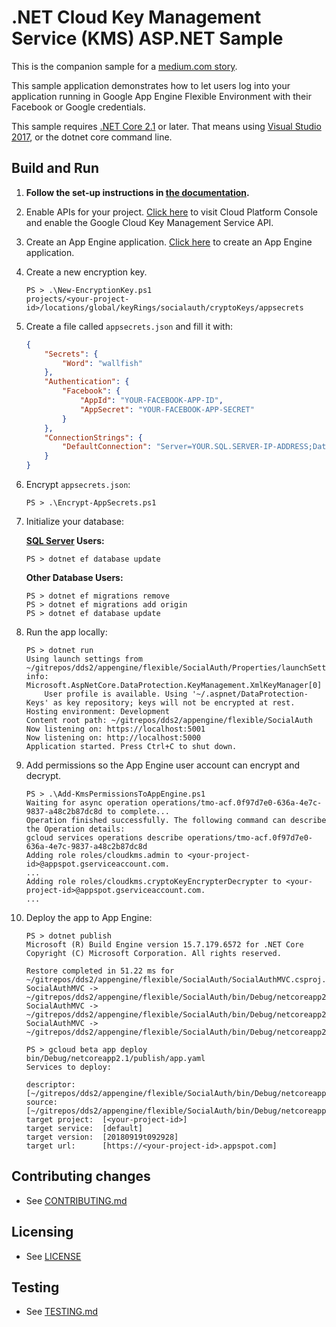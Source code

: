 # .NET Cloud Key Management Service (KMS) ASP.NET Sample

This is the companion sample for a [medium.com story](https://medium.com/@SurferJeff/adding-social-login-to-your-net-app-engine-application-9b7f4149eb73).

This sample application demonstrates how to let users log into your application
running in Google App Engine Flexible Environment with their Facebook or Google
credentials.  

This sample requires [.NET Core 2.1](
    https://www.microsoft.com/net/core) or later.  That means using
[Visual Studio 2017](
    https://www.visualstudio.com/), or the dotnet core command line.

## Build and Run

1.  **Follow the set-up instructions in [the documentation](https://cloud.google.com/dotnet/docs/setup).**

2.  Enable APIs for your project.
    [Click here](https://console.cloud.google.com/flows/enableapi?apiid=cloudkms.googleapis.com&showconfirmation=true)
    to visit Cloud Platform Console and enable the Google Cloud Key Management Service API.

3.  Create an App Engine application.
    [Click here](https://console.cloud.google.com/appengine) to create an
    App Engine application.

4.  Create a new encryption key.
    ```
    PS > .\New-EncryptionKey.ps1
    projects/<your-project-id>/locations/global/keyRings/socialauth/cryptoKeys/appsecrets
    ```

5.  Create a file called `appsecrets.json` and fill it with:
    ```json
    {
        "Secrets": {
            "Word": "wallfish"
        },
        "Authentication": {
            "Facebook": {
                "AppId": "YOUR-FACEBOOK-APP-ID",
                "AppSecret": "YOUR-FACEBOOK-APP-SECRET"
            }
        },
        "ConnectionStrings": {
            "DefaultConnection": "Server=YOUR.SQL.SERVER-IP-ADDRESS;Database=webusers;User Id=aspnet;Password=YOUR-PASSWORD"
        }    
    }
    ```

6.  Encrypt `appsecrets.json`:
    ```
    PS > .\Encrypt-AppSecrets.ps1
    ```

7.  Initialize your database:

    **[SQL Server](https://www.microsoft.com/en-us/sql-server/default.aspx) Users:**
    ```
    PS > dotnet ef database update
    ```

    **Other Database Users:**
    ```
    PS > dotnet ef migrations remove
    PS > dotnet ef migrations add origin
    PS > dotnet ef database update
    ```

8.  Run the app locally:
    ```
    PS > dotnet run
    Using launch settings from ~/gitrepos/dds2/appengine/flexible/SocialAuth/Properties/launchSettings.json...
    info: Microsoft.AspNetCore.DataProtection.KeyManagement.XmlKeyManager[0]
        User profile is available. Using '~/.aspnet/DataProtection-Keys' as key repository; keys will not be encrypted at rest.
    Hosting environment: Development
    Content root path: ~/gitrepos/dds2/appengine/flexible/SocialAuth
    Now listening on: https://localhost:5001
    Now listening on: http://localhost:5000
    Application started. Press Ctrl+C to shut down.
    ```

9.  Add permissions so the App Engine user account can encrypt and decrypt.
    ```
    PS > .\Add-KmsPermissionsToAppEngine.ps1
    Waiting for async operation operations/tmo-acf.0f97d7e0-636a-4e7c-9837-a48c2b87dc8d to complete...
    Operation finished successfully. The following command can describe the Operation details:
    gcloud services operations describe operations/tmo-acf.0f97d7e0-636a-4e7c-9837-a48c2b87dc8d
    Adding role roles/cloudkms.admin to <your-project-id>@appspot.gserviceaccount.com.
    ...
    Adding role roles/cloudkms.cryptoKeyEncrypterDecrypter to <your-project-id>@appspot.gserviceaccount.com.
    ...
    ```

10. Deploy the app to App Engine:

    ```
    PS > dotnet publish
    Microsoft (R) Build Engine version 15.7.179.6572 for .NET Core
    Copyright (C) Microsoft Corporation. All rights reserved.

    Restore completed in 51.22 ms for ~/gitrepos/dds2/appengine/flexible/SocialAuth/SocialAuthMVC.csproj.
    SocialAuthMVC -> ~/gitrepos/dds2/appengine/flexible/SocialAuth/bin/Debug/netcoreapp2.1/SocialAuthMVC.dll
    SocialAuthMVC -> ~/gitrepos/dds2/appengine/flexible/SocialAuth/bin/Debug/netcoreapp2.1/SocialAuthMVC.Views.dll
    SocialAuthMVC -> ~/gitrepos/dds2/appengine/flexible/SocialAuth/bin/Debug/netcoreapp2.1/publish/
    ```

    ```
    PS > gcloud beta app deploy bin/Debug/netcoreapp2.1/publish/app.yaml
    Services to deploy:

    descriptor:      [~/gitrepos/dds2/appengine/flexible/SocialAuth/bin/Debug/netcoreapp2.1/publish/app.yaml]
    source:          [~/gitrepos/dds2/appengine/flexible/SocialAuth/bin/Debug/netcoreapp2.1/publish]
    target project:  [<your-project-id>]
    target service:  [default]
    target version:  [20180919t092928]
    target url:      [https://<your-project-id>.appspot.com]
    ```

## Contributing changes

* See [CONTRIBUTING.md](../../../CONTRIBUTING.md)

## Licensing

* See [LICENSE](../../../LICENSE)

## Testing

* See [TESTING.md](../../../TESTING.md)

